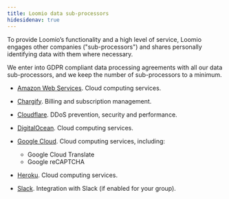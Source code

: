 ```yaml
---
title: Loomio data sub-processors
hidesidenav: true
---
```


To provide Loomio’s functionality and a high level of service, Loomio engages other companies ("sub-processors") and shares personally identifying data with them where necessary.

We enter into GDPR compliant data processing agreements with all our data sub-processors, and we keep the number of sub-processors to a minimum.


- [Amazon Web Services](https://aws.amazon.com/compliance/gdpr-center/). Cloud computing services.

- [Chargify](https://help.chargify.com/my-account/gdpr.html). Billing and subscription management.

- [Cloudflare](https://www.cloudflare.com/gdpr/introduction/). DDoS prevention, security and performance.

- [DigitalOcean](https://www.digitalocean.com/security/gdpr/). Cloud computing services.

- [Google Cloud](https://cloud.google.com/security/gdpr/). Cloud computing services, including:
  - Google Cloud Translate
  - Google reCAPTCHA

- [Heroku](https://www.heroku.com/compliance). Cloud computing services.

- [Slack](https://slack.com/gdpr). Integration with Slack (if enabled for your group).
